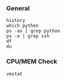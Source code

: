 ### General

    history
    which python
    ps -ax | grep python
    ps -e | grep ssh
    df
    du
    
### CPU/MEM Check

    vmstat
    
